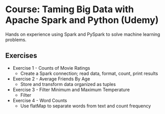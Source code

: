# Course: Taming Big Data with Apache Spark and Python (Udemy)

Hands on experience using Spark and PySpark to solve machine learning problems.

## Exercises
* Exercise 1 - Counts of Movie Ratings
  * Create a Spark connection; read data, format, count, print results
* Exercise 2 - Average Friends By Age
  * Store and transform data organized as tuples
* Exercise 3 - Filter Minimum and Maximum Temperature
  * Filter
* Exercise 4 - Word Counts
  * Use flatMap to separate words from text and count frequency
